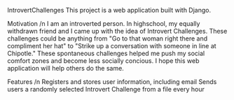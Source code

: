 IntrovertChallenges
This project is a web application built with Django. 

Motivation
/n I am an introverted person. In highschool, my equally withdrawn friend and I came up with the idea of Introvert Challenges.
These challenges could be anything from "Go to that woman right there and compliment her hat" to "Strike up a conversation
with someone in line at Chipotle." These spontaneous challenges helped me push my social comfort zones and become less socially
concious. I hope this web application will help others do the same.


Features
/n Registers and stores user information, including email
Sends users a randomly selected Introvert Challenge from a file every hour

